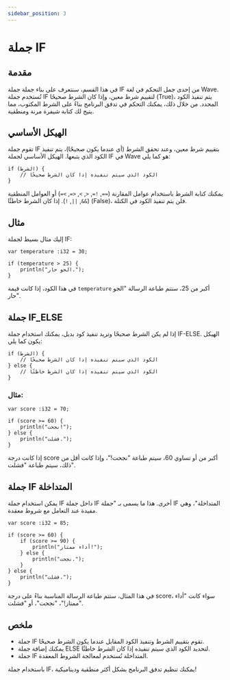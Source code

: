```yaml
---
sidebar_position: 3
---
```


# جملة IF
## مقدمة
في هذا القسم، سنتعرف على بناء جملة جملة IF من إحدى جمل التحكم في لغة Wave. تُستخدم جملة IF لتقييم شرط معين، وإذا كان الشرط صحيحًا (True)، يتم تنفيذ الكود المحدد. من خلال ذلك، يمكنك التحكم في تدفق البرنامج بناءً على الشرط المكتوب، مما يتيح لك كتابة شيفرة مرنة ومنطقية.

## الهيكل الأساسي
تقوم جملة IF بتقييم شرط معين، وعند تحقق الشرط (أي عندما يكون صحيحًا)، يتم تنفيذ الكود الذي يتبعها. الهيكل الأساسي لجملة IF في Wave هو كما يلي:

```wave
if (الشرط) {
    // الكود الذي سيتم تنفيذه إذا كان الشرط صحيحًا
}
```

يمكنك كتابة الشرط باستخدام عوامل المقارنة (`==`, `!=`, `<`, `>`, `<=`, `>=`) أو العوامل المنطقية (`&&`, `||`, `!`). إذا كان الشرط خاطئًا (False)، فلن يتم تنفيذ الكود في الكتلة.

## مثال
إليك مثال بسيط لجملة IF:

```wave
var temperature :i32 = 30;

if (temperature > 25) {
    println("الجو حار.");
}
```

في هذا الكود، إذا كانت قيمة `temperature` أكبر من 25، ستتم طباعة الرسالة "الجو حار".

## جملة IF_ELSE
إذا لم يكن الشرط صحيحًا وتريد تنفيذ كود بديل، يمكنك استخدام جملة IF-ELSE. الهيكل يكون كما يلي:

```wave
if (الشرط) {
    // الكود الذي سيتم تنفيذه إذا كان الشرط صحيحًا
} else {
    // الكود الذي سيتم تنفيذه إذا كان الشرط خاطئًا
}
```

### مثال:

```wave
var score :i32 = 70;

if (score >= 60) {
    println("نجحت!");
} else {
    println("فشلت.");
}
```

إذا كانت درجة score أكبر من أو تساوي 60، سيتم طباعة "نجحت!"، وإذا كانت أقل من ذلك، سيتم طباعة "فشلت".

## جملة IF المتداخلة
يمكن استخدام جملة IF داخل جملة IF أخرى. هذا ما يسمى بـ "جملة IF المتداخلة"، وهي مفيدة عند التعامل مع شروط معقدة.

```wave
var score :i32 = 85;

if (score >= 60) {
    if (score >= 90) {
        println("أداء ممتاز!");
    } else {
        println("نجحت.");
    } 
} else {
    println("فشلت.");
}
```

في هذا المثال، ستتم طباعة الرسالة المناسبة بناءً على درجة score، سواء كانت "أداء ممتاز!"، "نجحت"، أو "فشلت".

## ملخص

* جملة IF تقوم بتقييم الشرط وتنفيذ الكود المقابل عندما يكون الشرط صحيحًا.
* يمكنك إضافة جملة ELSE لتحديد الكود الذي سيتم تنفيذه إذا كان الشرط خاطئًا.
* جملة IF المتداخلة تُستخدم لمعالجة الشروط المعقدة.

باستخدام جملة IF، يمكنك تنظيم تدفق البرنامج بشكل أكثر منطقية وديناميكية!